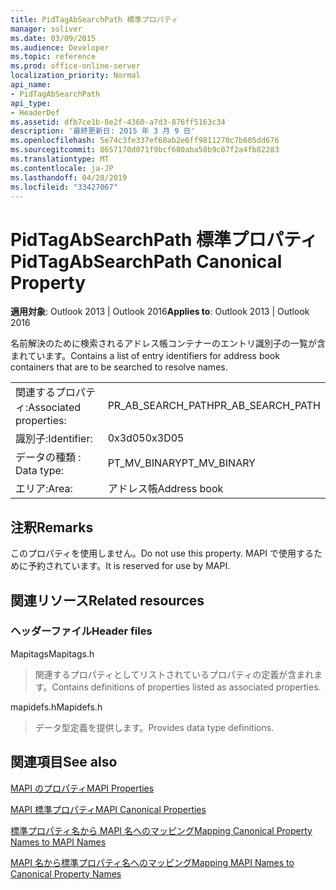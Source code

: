 ```yaml
---
title: PidTagAbSearchPath 標準プロパティ
manager: soliver
ms.date: 03/09/2015
ms.audience: Developer
ms.topic: reference
ms.prod: office-online-server
localization_priority: Normal
api_name:
- PidTagAbSearchPath
api_type:
- HeaderDef
ms.assetid: dfb7ce1b-8e2f-4360-a7d3-876ff5163c34
description: '最終更新日: 2015 年 3 月 9 日'
ms.openlocfilehash: 5e74c3fe337ef60ab2e6ff9811270c7b605dd676
ms.sourcegitcommit: 8657170d071f9bcf680aba50b9c07f2a4fb82283
ms.translationtype: MT
ms.contentlocale: ja-JP
ms.lasthandoff: 04/28/2019
ms.locfileid: "33427067"
---
```

# <a name="pidtagabsearchpath-canonical-property"></a><span data-ttu-id="65e48-103">PidTagAbSearchPath 標準プロパティ</span><span class="sxs-lookup"><span data-stu-id="65e48-103">PidTagAbSearchPath Canonical Property</span></span>

  
  
<span data-ttu-id="65e48-104">**適用対象**: Outlook 2013 | Outlook 2016</span><span class="sxs-lookup"><span data-stu-id="65e48-104">**Applies to**: Outlook 2013 | Outlook 2016</span></span> 
  
<span data-ttu-id="65e48-105">名前解決のために検索されるアドレス帳コンテナーのエントリ識別子の一覧が含まれています。</span><span class="sxs-lookup"><span data-stu-id="65e48-105">Contains a list of entry identifiers for address book containers that are to be searched to resolve names.</span></span> 
  
|||
|:-----|:-----|
|<span data-ttu-id="65e48-106">関連するプロパティ:</span><span class="sxs-lookup"><span data-stu-id="65e48-106">Associated properties:</span></span>  <br/> |<span data-ttu-id="65e48-107">PR_AB_SEARCH_PATH</span><span class="sxs-lookup"><span data-stu-id="65e48-107">PR_AB_SEARCH_PATH</span></span>  <br/> |
|<span data-ttu-id="65e48-108">識別子:</span><span class="sxs-lookup"><span data-stu-id="65e48-108">Identifier:</span></span>  <br/> |<span data-ttu-id="65e48-109">0x3d05</span><span class="sxs-lookup"><span data-stu-id="65e48-109">0x3D05</span></span>  <br/> |
|<span data-ttu-id="65e48-110">データの種類 : </span><span class="sxs-lookup"><span data-stu-id="65e48-110">Data type:</span></span>  <br/> |<span data-ttu-id="65e48-111">PT_MV_BINARY</span><span class="sxs-lookup"><span data-stu-id="65e48-111">PT_MV_BINARY</span></span>  <br/> |
|<span data-ttu-id="65e48-112">エリア:</span><span class="sxs-lookup"><span data-stu-id="65e48-112">Area:</span></span>  <br/> |<span data-ttu-id="65e48-113">アドレス帳</span><span class="sxs-lookup"><span data-stu-id="65e48-113">Address book</span></span>  <br/> |
   
## <a name="remarks"></a><span data-ttu-id="65e48-114">注釈</span><span class="sxs-lookup"><span data-stu-id="65e48-114">Remarks</span></span>

<span data-ttu-id="65e48-115">このプロパティを使用しません。</span><span class="sxs-lookup"><span data-stu-id="65e48-115">Do not use this property.</span></span> <span data-ttu-id="65e48-116">MAPI で使用するために予約されています。</span><span class="sxs-lookup"><span data-stu-id="65e48-116">It is reserved for use by MAPI.</span></span>
  
## <a name="related-resources"></a><span data-ttu-id="65e48-117">関連リソース</span><span class="sxs-lookup"><span data-stu-id="65e48-117">Related resources</span></span>

### <a name="header-files"></a><span data-ttu-id="65e48-118">ヘッダーファイル</span><span class="sxs-lookup"><span data-stu-id="65e48-118">Header files</span></span>

<span data-ttu-id="65e48-119">Mapitags</span><span class="sxs-lookup"><span data-stu-id="65e48-119">Mapitags.h</span></span>
  
> <span data-ttu-id="65e48-120">関連するプロパティとしてリストされているプロパティの定義が含まれます。</span><span class="sxs-lookup"><span data-stu-id="65e48-120">Contains definitions of properties listed as associated properties.</span></span>
    
<span data-ttu-id="65e48-121">mapidefs.h</span><span class="sxs-lookup"><span data-stu-id="65e48-121">Mapidefs.h</span></span>
  
> <span data-ttu-id="65e48-122">データ型定義を提供します。</span><span class="sxs-lookup"><span data-stu-id="65e48-122">Provides data type definitions.</span></span>
    
## <a name="see-also"></a><span data-ttu-id="65e48-123">関連項目</span><span class="sxs-lookup"><span data-stu-id="65e48-123">See also</span></span>



[<span data-ttu-id="65e48-124">MAPI のプロパティ</span><span class="sxs-lookup"><span data-stu-id="65e48-124">MAPI Properties</span></span>](mapi-properties.md)
  
[<span data-ttu-id="65e48-125">MAPI 標準プロパティ</span><span class="sxs-lookup"><span data-stu-id="65e48-125">MAPI Canonical Properties</span></span>](mapi-canonical-properties.md)
  
[<span data-ttu-id="65e48-126">標準プロパティ名から MAPI 名へのマッピング</span><span class="sxs-lookup"><span data-stu-id="65e48-126">Mapping Canonical Property Names to MAPI Names</span></span>](mapping-canonical-property-names-to-mapi-names.md)
  
[<span data-ttu-id="65e48-127">MAPI 名から標準プロパティ名へのマッピング</span><span class="sxs-lookup"><span data-stu-id="65e48-127">Mapping MAPI Names to Canonical Property Names</span></span>](mapping-mapi-names-to-canonical-property-names.md)

